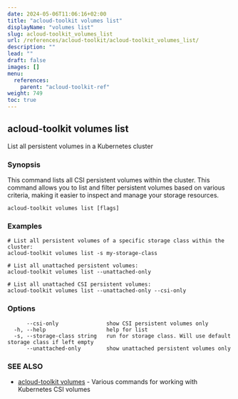 ```yaml
---
date: 2024-05-06T11:06:16+02:00
title: "acloud-toolkit volumes list"
displayName: "volumes list"
slug: acloud-toolkit_volumes_list
url: /references/acloud-toolkit/acloud-toolkit_volumes_list/
description: ""
lead: ""
draft: false
images: []
menu:
  references:
    parent: "acloud-toolkit-ref"
weight: 749
toc: true
---
```

## acloud-toolkit volumes list

List all persistent volumes in a Kubernetes cluster

### Synopsis

This command lists all CSI persistent volumes within the cluster. This command allows you to list and filter persistent volumes based on various criteria, making it easier to inspect and manage your storage resources.

```
acloud-toolkit volumes list [flags]
```

### Examples

```
# List all persistent volumes of a specific storage class within the cluster:
acloud-toolkit volumes list -s my-storage-class

# List all unattached persistent volumes:
acloud-toolkit volumes list --unattached-only

# List all unattached CSI persistent volumes:
acloud-toolkit volumes list --unattached-only --csi-only

```

### Options

```
      --csi-only               show CSI persistent volumes only
  -h, --help                   help for list
  -s, --storage-class string   run for storage class. Will use default storage class if left empty
      --unattached-only        show unattached persistent volumes only
```

### SEE ALSO

* [acloud-toolkit volumes](/references/acloud-toolkit/acloud-toolkit_volumes/)	 - Various commands for working with Kubernetes CSI volumes

